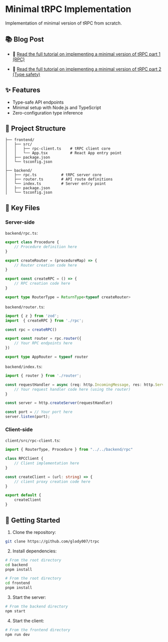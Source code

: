 # Minimal tRPC Implementation

Implementation of minimal version of tRPC from scratch.

## 📚 Blog Post

- 📖 [Read the full tutorial on implementing a minimal version of tRPC part 1 (RPC)](https://www.softwaredissection.com/posts/trpc-dissection-part1)

- 📖 [Read the full tutorial on implementing a minimal version of tRPC part 2 (Type safety)](https://www.softwaredissection.com/posts/trpc-dissection-part2)

## ✨ Features

- Type-safe API endpoints
- Minimal setup with Node.js and TypeScript 
- Zero-configuration type inference

## 📁 Project Structure

```
├── frontend/
│   ├── src/
│   │   ├── rpc-client.ts    # tRPC client core
│   │   └── App.tsx          # React App entry point
│   ├── package.json
│   └── tsconfig.json
│
├── backend/
│   ├── rpc.ts           # tRPC server core
│   ├── router.ts        # API route definitions
│   └── index.ts         # Server entry point
│   ├── package.json
│   └── tsconfig.json
```

## 🔑 Key Files

### Server-side

`backend/rpc.ts`:
```typescript
export class Procedure {
    // Procedure definition here
}

export createRouter = (procedureMap) => {
    // Router creation code here
}

export const createRPC = () => {
    // RPC creation code here
}

export type RouterType = ReturnType<typeof createRouter>
```

`backend/router.ts`:
```typescript
import { z } from 'zod';
import  { createRPC } from './rpc';

const rpc = createRPC()

export const router = rpc.router({
    // Your RPC endpoints here
})

export type AppRouter = typeof router
```

`backend/index.ts`:
```typescript
import { router } from './router';

const requestHandler = async (req: http.IncomingMessage, res: http.ServerResponse) => {
    // Your request handler code here (using the router)
}

const server = http.createServer(requestHandler)

const port = // Your port here
server.listen(port);
```

### Client-side

`client/src/rpc-client.ts`:
```typescript
import { RouterType, Procedure } from "../../backend/rpc"

class RPCClient {
    // Client implementation here
}

const createClient = (url: string) => {
    // client proxy creation code here
}

export default {
    createClient
}
```

## 🚀 Getting Started

1. Clone the repository:
```bash
git clone https://github.com/glody007/trpc
```

2. Install dependencies:
```bash
# From the root directory
cd backend
pnpm install

# From the root directory
cd frontend
pnpm install
```

3. Start the server:
```bash
# From the backend directory
npm start
```

4. Start the client:
```bash
# From the frontend directory
npm run dev
````
